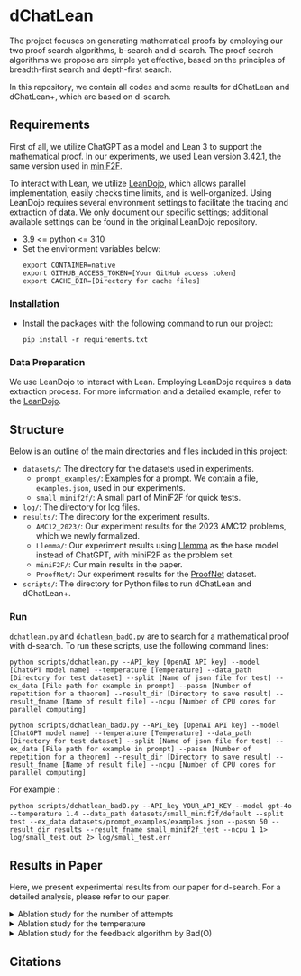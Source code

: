 # dChatLean
The project focuses on generating mathematical proofs by employing our two proof search algorithms, b-search and d-search. The proof search algorithms we propose are simple yet effective, based on the principles of breadth-first search and depth-first search. 

In this repository, we contain all codes and some results for dChatLean and dChatLean+, which are based on d-search.

## Requirements
First of all, we utilize ChatGPT as a model and Lean 3 to support the mathematical proof. In our experiments, we used Lean version 3.42.1, the same version used in [miniF2F](https://github.com/openai/miniF2F).

To interact with Lean, we utilize [LeanDojo](https://github.com/lean-dojo/LeanDojo), which allows parallel implementation, easily checks time limits, and is well-organized.
Using LeanDojo requires several environment settings to facilitate the tracing and extraction of data.
We only document our specific settings; additional available settings can be found in the original LeanDojo repository.

- 3.9 <= python <= 3.10
- Set the environment variables below:
    ```
    export CONTAINER=native
    export GITHUB_ACCESS_TOKEN=[Your GitHub access token]
    export CACHE_DIR=[Directory for cache files]
    ```

### Installation
- Install the packages with the following command to run our project:
    ```
    pip install -r requirements.txt
    ```
    
### Data Preparation
We use LeanDojo to interact with Lean. Employing LeanDojo requires a data extraction process. For more information and a detailed example, refer to the [LeanDojo](https://github.com/lean-dojo/LeanDojo).

## Structure
Below is an outline of the main directories and files included in this project:
- `datasets/`: The directory for the datasets used in experiments.
    - `prompt_examples/`: Examples for a prompt. We contain a file, `examples.json`, used in our experiments.
    - `small_minif2f/`: A small part of MiniF2F for quick tests.
- `log/`: The directory for log files.
- `results/`: The directory for the experiment results.
    - `AMC12_2023/`: Our experiment results for the 2023 AMC12 problems, which we newly formalized.
    - `Llemma/`: Our experiment results using [Llemma](https://arxiv.org/abs/2310.10631) as the base model instead of ChatGPT, with miniF2F as the problem set.
    - `miniF2F/`: Our main results in the paper.
    - `ProofNet/`: Our experiment results for the [ProofNet](https://github.com/zhangir-azerbayev/ProofNet) dataset.
- `scripts/`: The directory for Python files to run dChatLean and dChatLean+.

### Run
`dchatlean.py` and `dchatlean_badO.py` are to search for a mathematical proof with d-search. To run these scripts, use the following command lines:
```
python scripts/dchatlean.py --API_key [OpenAI API key] --model [ChatGPT model name] --temperature [Temperature] --data_path [Directory for test dataset] --split [Name of json file for test] --ex_data [File path for example in prompt] --passn [Number of repetition for a theorem] --result_dir [Directory to save result] --result_fname [Name of result file] --ncpu [Number of CPU cores for parallel computing]

python scripts/dchatlean_badO.py --API_key [OpenAI API key] --model [ChatGPT model name] --temperature [Temperature] --data_path [Directory for test dataset] --split [Name of json file for test] --ex_data [File path for example in prompt] --passn [Number of repetition for a theorem] --result_dir [Directory to save result] --result_fname [Name of result file] --ncpu [Number of CPU cores for parallel computing]
```

For example :
```
python scripts/dchatlean_badO.py --API_key YOUR_API_KEY --model gpt-4o --temperature 1.4 --data_path datasets/small_minif2f/default --split test --ex_data datasets/prompt_examples/examples.json --passn 50 --result_dir results --result_fname small_minif2f_test --ncpu 1 1> log/small_test.out 2> log/small_test.err
```

## Results in Paper
Here, we present experimental results from our paper for d-search.
For a detailed analysis, please refer to our paper.

<details>
  <summary> Ablation study for the number of attempts </summary>
    
  |Model|Baseline|Temperature|Number of attempts|Pass rate
  |:---:|:---:|:---:|:---:|:---:
  |dChatLean|GPT-4 Turbo|0.7|<p>10 <p>50|<p>13.93 \% <p>20.90 \%
  |dChatLean|GPT-4 Turbo|1.4|<p>10 <p>50|<p>15.16 \% <p>23.77 \%
  |dChatLean|GPT-4 Turbo|0.7|10 / 50|13.93 \% / 20.90 \%
  |dChatLean|GPT-4 Turbo|1.4|10 / 50|15.16 \% / 23.77 \%
  
</details>

<details>
  <summary> Ablation study for the temperature </summary>
    
  |Model|Baseline|Number of attempts|Temperature|Pass rate
  |:---:|:---:|:---:|:---:|:---:
  |dChatLean|GPT-4|10|<p>0.7 <p>1.4|<p>14.75 \% <p>15.98 \%
  |dChatLean|GPT-4 Turbo|10|<p>0.7 <p>1.4|<p>13.93 \% <p>15.16 \%
  |dChatLean|GPT-4 Turbo|50|<p>0.7 <p>1.4|<p>20.90 \% <p>23.77 \%
  
</details>

<details>
  <summary> Ablation study for the feedback algorithm by Bad(O) </summary>
    
  |Model|Baseline|Temperature|Number of attempts|Pass rate
  |:---:|:---:|:---:|:---:|:---:
  |<p>dChatLean <p>dChatLean+|GPT-4 Turbo|1.4|10|<p>15.16 \% <p>18.85 \%
  |<p>dChatLean <p>dChatLean+|GPT-4 Turbo|1.4|50|<p>23.77 \% <p>25.00 \%
  
</details>

## Citations
